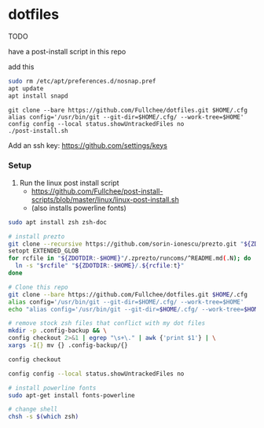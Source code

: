 # dotfiles

TODO

have a post-install script in this repo

add this
```sh
sudo rm /etc/apt/preferences.d/nosnap.pref
apt update
apt install snapd
```

```
git clone --bare https://github.com/Fullchee/dotfiles.git $HOME/.cfg
alias config='/usr/bin/git --git-dir=$HOME/.cfg/ --work-tree=$HOME'
config config --local status.showUntrackedFiles no
./post-install.sh
```

Add an ssh key: https://github.com/settings/keys

### Setup
1. Run the linux post install script
   * https://github.com/Fullchee/post-install-scripts/blob/master/linux/linux-post-install.sh
   * (also installs powerline fonts)

```bash
sudo apt install zsh zsh-doc

# install prezto
git clone --recursive https://github.com/sorin-ionescu/prezto.git "${ZDOTDIR:-$HOME}/.zprezto"
setopt EXTENDED_GLOB
for rcfile in "${ZDOTDIR:-$HOME}"/.zprezto/runcoms/^README.md(.N); do
  ln -s "$rcfile" "${ZDOTDIR:-$HOME}/.${rcfile:t}"
done

# Clone this repo
git clone --bare https://github.com/Fullchee/dotfiles.git $HOME/.cfg
alias config='/usr/bin/git --git-dir=$HOME/.cfg/ --work-tree=$HOME'
echo "alias config='/usr/bin/git --git-dir=$HOME/.cfg/ --work-tree=$HOME'" >> $HOME/.bashrc

# remove stock zsh files that conflict with my dot files
mkdir -p .config-backup && \
config checkout 2>&1 | egrep "\s+\." | awk {'print $1'} | \
xargs -I{} mv {} .config-backup/{}

config checkout

config config --local status.showUntrackedFiles no

# install powerline fonts
sudo apt-get install fonts-powerline

# change shell
chsh -s $(which zsh)
```
